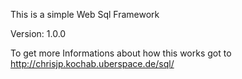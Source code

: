 This is a simple Web Sql Framework

Version: 1.0.0

To get more Informations about how this works got to
http://chrisjp.kochab.uberspace.de/sql/
